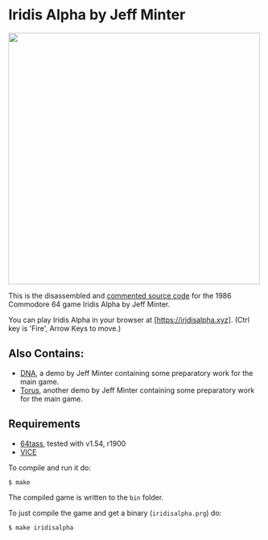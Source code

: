 # Iridis Alpha by Jeff Minter

<img src="http://www.llamasoftarchive.org/oldsite/llamasoft/screens/c64iridis.jpg" width=500>


This is the disassembled and [commented source code] for the 1986 Commodore 64 game Iridis Alpha by Jeff Minter. 

You can play Iridis Alpha in your browser at [https://iridisalpha.xyz]. (Ctrl key is 'Fire', Arrow Keys to move.)

## Also Contains:
* [DNA], a demo by Jeff Minter containing some preparatory work for the main game.
* [Torus], another demo by Jeff Minter containing some preparatory work for the main game.

## Requirements
* [64tass][64tass], tested with v1.54, r1900
* [VICE][vice]

[64tass]: http://tass64.sourceforge.net/
[vice]: http://vice-emu.sourceforge.net/
[https://gridrunner.xyz]: https://mwenge.github.io/gridrunner.xyz
[commented source code]:https://github.com/mwenge/gridrunner/blob/master/src/gridrunner.asm
[DNA]:https://github.com/mwenge/iridisalpha/blob/master/dna
[Torus]:https://github.com/mwenge/iridisalpha/blob/master/torus

To compile and run it do:

```sh
$ make
```
The compiled game is written to the `bin` folder. 

To just compile the game and get a binary (`iridisalpha.prg`) do:

```sh
$ make iridisalpha
```
